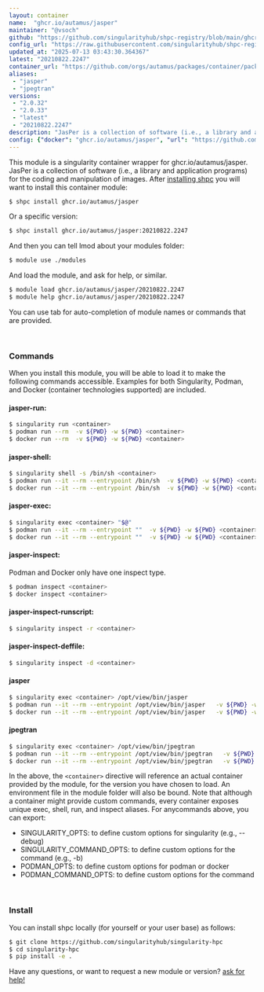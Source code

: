 ```yaml
---
layout: container
name:  "ghcr.io/autamus/jasper"
maintainer: "@vsoch"
github: "https://github.com/singularityhub/shpc-registry/blob/main/ghcr.io/autamus/jasper/container.yaml"
config_url: "https://raw.githubusercontent.com/singularityhub/shpc-registry/main/ghcr.io/autamus/jasper/container.yaml"
updated_at: "2025-07-13 03:43:30.364367"
latest: "20210822.2247"
container_url: "https://github.com/orgs/autamus/packages/container/package/jasper"
aliases:
 - "jasper"
 - "jpegtran"
versions:
 - "2.0.32"
 - "2.0.33"
 - "latest"
 - "20210822.2247"
description: "JasPer is a collection of software (i.e., a library and application programs) for the coding and manipulation of images."
config: {"docker": "ghcr.io/autamus/jasper", "url": "https://github.com/orgs/autamus/packages/container/package/jasper", "maintainer": "@vsoch", "description": "JasPer is a collection of software (i.e., a library and application programs) for the coding and manipulation of images.", "latest": {"20210822.2247": "sha256:3daa467e6540c4687cdba590c74ef74feb866e5f2a8145bc592f4b89869d393c"}, "tags": {"2.0.32": "sha256:b6859fabe2d63ee45a5c3ff5aa3adeac11c3faf85a4e087c0abcc61e43e41f03", "2.0.33": "sha256:a675864cf6035dbf891e3af7f2b3c70e4c8e3e03c6cf5570dbe3ea259b68886d", "latest": "sha256:31ff2e3442c909eeb41ae66b5c2c3b92674275a53620430bd1f5d50953b99809", "20210822.2247": "sha256:3daa467e6540c4687cdba590c74ef74feb866e5f2a8145bc592f4b89869d393c"}, "aliases": {"jasper": "/opt/view/bin/jasper", "jpegtran": "/opt/view/bin/jpegtran"}}
---
```


This module is a singularity container wrapper for ghcr.io/autamus/jasper.
JasPer is a collection of software (i.e., a library and application programs) for the coding and manipulation of images.
After [installing shpc](#install) you will want to install this container module:


```bash
$ shpc install ghcr.io/autamus/jasper
```

Or a specific version:

```bash
$ shpc install ghcr.io/autamus/jasper:20210822.2247
```

And then you can tell lmod about your modules folder:

```bash
$ module use ./modules
```

And load the module, and ask for help, or similar.

```bash
$ module load ghcr.io/autamus/jasper/20210822.2247
$ module help ghcr.io/autamus/jasper/20210822.2247
```

You can use tab for auto-completion of module names or commands that are provided.

<br>

### Commands

When you install this module, you will be able to load it to make the following commands accessible.
Examples for both Singularity, Podman, and Docker (container technologies supported) are included.

#### jasper-run:

```bash
$ singularity run <container>
$ podman run --rm  -v ${PWD} -w ${PWD} <container>
$ docker run --rm  -v ${PWD} -w ${PWD} <container>
```

#### jasper-shell:

```bash
$ singularity shell -s /bin/sh <container>
$ podman run --it --rm --entrypoint /bin/sh  -v ${PWD} -w ${PWD} <container>
$ docker run --it --rm --entrypoint /bin/sh  -v ${PWD} -w ${PWD} <container>
```

#### jasper-exec:

```bash
$ singularity exec <container> "$@"
$ podman run --it --rm --entrypoint ""  -v ${PWD} -w ${PWD} <container> "$@"
$ docker run --it --rm --entrypoint ""  -v ${PWD} -w ${PWD} <container> "$@"
```

#### jasper-inspect:

Podman and Docker only have one inspect type.

```bash
$ podman inspect <container>
$ docker inspect <container>
```

#### jasper-inspect-runscript:

```bash
$ singularity inspect -r <container>
```

#### jasper-inspect-deffile:

```bash
$ singularity inspect -d <container>
```


#### jasper

```bash
$ singularity exec <container> /opt/view/bin/jasper
$ podman run --it --rm --entrypoint /opt/view/bin/jasper   -v ${PWD} -w ${PWD} <container> -c " $@"
$ docker run --it --rm --entrypoint /opt/view/bin/jasper   -v ${PWD} -w ${PWD} <container> -c " $@"
```


#### jpegtran

```bash
$ singularity exec <container> /opt/view/bin/jpegtran
$ podman run --it --rm --entrypoint /opt/view/bin/jpegtran   -v ${PWD} -w ${PWD} <container> -c " $@"
$ docker run --it --rm --entrypoint /opt/view/bin/jpegtran   -v ${PWD} -w ${PWD} <container> -c " $@"
```



In the above, the `<container>` directive will reference an actual container provided
by the module, for the version you have chosen to load. An environment file in the
module folder will also be bound. Note that although a container
might provide custom commands, every container exposes unique exec, shell, run, and
inspect aliases. For anycommands above, you can export:

 - SINGULARITY_OPTS: to define custom options for singularity (e.g., --debug)
 - SINGULARITY_COMMAND_OPTS: to define custom options for the command (e.g., -b)
 - PODMAN_OPTS: to define custom options for podman or docker
 - PODMAN_COMMAND_OPTS: to define custom options for the command

<br>

### Install

You can install shpc locally (for yourself or your user base) as follows:

```bash
$ git clone https://github.com/singularityhub/singularity-hpc
$ cd singularity-hpc
$ pip install -e .
```

Have any questions, or want to request a new module or version? [ask for help!](https://github.com/singularityhub/singularity-hpc/issues)